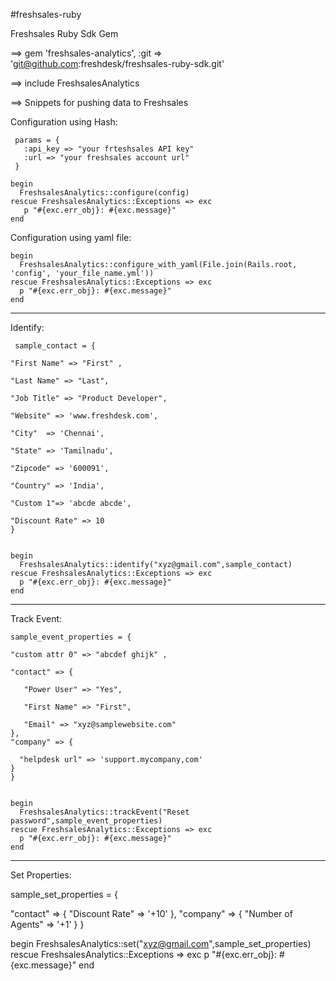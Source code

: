 
#freshsales-ruby 

Freshsales Ruby Sdk Gem

 ==> gem 'freshsales-analytics', :git => 'git@github.com:freshdesk/freshsales-ruby-sdk.git'
 
 ==> include FreshsalesAnalytics   

 ==> Snippets for pushing data to Freshsales

   Configuration using Hash:

     params = {
       :api_key => "your frteshsales API key"
       :url => "your freshsales account url"
     }

    begin 
      FreshsalesAnalytics::configure(config)
    rescue FreshsalesAnalytics::Exceptions => exc
       p "#{exc.err_obj}: #{exc.message}"
    end


   Configuration using yaml file:

    begin 
      FreshsalesAnalytics::configure_with_yaml(File.join(Rails.root, 'config', 'your_file_name.yml'))
    rescue FreshsalesAnalytics::Exceptions => exc
      p "#{exc.err_obj}: #{exc.message}"
    end  


----------------------------------------------------------------------------------------------    
 
   Identify:
   
     sample_contact = { 
   
    "First Name" => "First" ,
    
    "Last Name" => "Last",
    
    "Job Title" => "Product Developer",
    
    "Website" => 'www.freshdesk.com',
    
    "City"  => 'Chennai',
    
    "State" => 'Tamilnadu',
    
    "Zipcode" => '600091',
    
    "Country" => 'India',
    
    "Custom 1"=> 'abcde abcde',
    
    "Discount Rate" => 10
    }
    
    
    begin
      FreshsalesAnalytics::identify("xyz@gmail.com",sample_contact)
    rescue FreshsalesAnalytics::Exceptions => exc
      p "#{exc.err_obj}: #{exc.message}"
    end


-------------------------------------------------------------------------------------------------------

 Track Event:

    sample_event_properties = {
 
    "custom attr 0" => "abcdef ghijk" ,
    
    "contact" => {
    
       "Power User" => "Yes",
       
       "First Name" => "First",
       
       "Email" => "xyz@samplewebsite.com"
    },
    "company" => {
    
      "helpdesk url" => 'support.mycompany,com'       
    }
    }
    
    
    begin
      FreshsalesAnalytics::trackEvent("Reset password",sample_event_properties)
    rescue FreshsalesAnalytics::Exceptions => exc
      p "#{exc.err_obj}: #{exc.message}"
    end

-------------------------------------------------------------------------------------------------------

Set Properties:

  sample_set_properties = {

  "contact" => {
    "Discount Rate" => '+10'
  },
  "company" => {
    "Number of Agents" => '+1'
  }
  }
                        
  begin
      FreshsalesAnalytics::set("xyz@gmail.com",sample_set_properties)
  rescue FreshsalesAnalytics::Exceptions => exc
      p "#{exc.err_obj}: #{exc.message}"
  end

